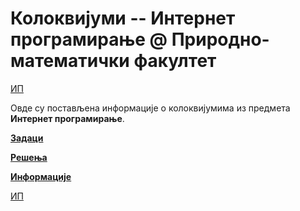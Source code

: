 # Колоквијуми -- Интернет програмирање @ Природно-математички факултет

[ИП](../README.md)

Овде су постављена информације о колоквијумима из предмета **Интернет програмирање**.  

**[Задаци](zadaci/README.md)**

**[Решења](resenja/README.md)**

**[Информације](info/README.md)**

[ИП](../README.md)